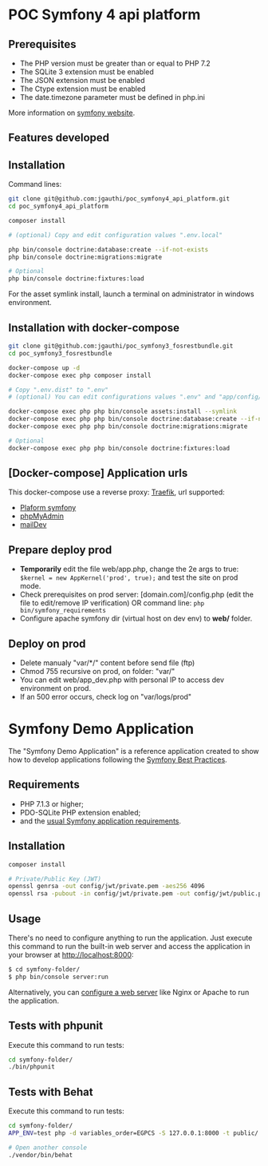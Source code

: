 POC Symfony 4 api platform
===========

## Prerequisites

* The PHP version must be greater than or equal to PHP 7.2
* The SQLite 3 extension must be enabled
* The JSON extension must be enabled
* The Ctype extension must be enabled
* The date.timezone parameter must be defined in php.ini

More information on [symfony website](https://symfony.com/doc/4.2/reference/requirements.html).

## Features developed




## Installation
Command lines:

```bash
git clone git@github.com:jgauthi/poc_symfony4_api_platform.git
cd poc_symfony4_api_platform

composer install

# (optional) Copy and edit configuration values ".env.local"

php bin/console doctrine:database:create --if-not-exists
php bin/console doctrine:migrations:migrate

# Optional
php bin/console doctrine:fixtures:load
```

For the asset symlink install, launch a terminal on administrator in windows environment.


## Installation with docker-compose

```bash
git clone git@github.com:jgauthi/poc_symfony3_fosrestbundle.git
cd poc_symfony3_fosrestbundle

docker-compose up -d
docker-compose exec php composer install

# Copy ".env.dist" to ".env"
# (optional) You can edit configurations values ".env" and "app/config/parameters.yml"

docker-compose exec php php bin/console assets:install --symlink
docker-compose exec php php bin/console doctrine:database:create --if-not-exists
docker-compose exec php php bin/console doctrine:migrations:migrate

# Optional
docker-compose exec php php bin/console doctrine:fixtures:load
```

## [Docker-compose] Application urls
This docker-compose use a reverse proxy: [Traefik](https://traefik.io/), url supported:

* [Plaform symfony](http://platform.docker)
* [phpMyAdmin](http://pma.docker)
* [mailDev](http://maildev.docker)



## Prepare deploy prod

* **Temporarily** edit the file web/app.php, change the 2e args to true: ``$kernel = new AppKernel('prod', true);`` and test the site on prod mode.
* Check prerequisites on prod server: [domain.com]/config.php (edit the file to edit/remove IP verification) OR command line: ``php bin/symfony_requirements``
* Configure apache symfony dir (virtual host on dev env) to **web/** folder.

## Deploy on prod

* Delete manualy "var/*/" content before send file (ftp)
* Chmod 755 recursive on prod, on folder: "var/"
* You can edit web/app_dev.php with personal IP to access dev environment on prod.
* If an 500 error occurs, check log on "var/logs/prod"















Symfony Demo Application
========================

The "Symfony Demo Application" is a reference application created to show how
to develop applications following the [Symfony Best Practices][1].

Requirements
------------

  * PHP 7.1.3 or higher;
  * PDO-SQLite PHP extension enabled;
  * and the [usual Symfony application requirements][2].

Installation
------------

```bash
composer install

# Private/Public Key (JWT)
openssl genrsa -out config/jwt/private.pem -aes256 4096
openssl rsa -pubout -in config/jwt/private.pem -out config/jwt/public.pem
```

Usage
-----

There's no need to configure anything to run the application. Just execute this
command to run the built-in web server and access the application in your
browser at <http://localhost:8000>:

```bash
$ cd symfony-folder/
$ php bin/console server:run
```

Alternatively, you can [configure a web server][3] like Nginx or Apache to run
the application.

Tests with phpunit
-----
Execute this command to run tests:

```bash
cd symfony-folder/
./bin/phpunit
```

Tests with Behat
-----
Execute this command to run tests:

```bash
cd symfony-folder/
APP_ENV=test php -d variables_order=EGPCS -S 127.0.0.1:8000 -t public/

# Open another console
./vendor/bin/behat
```


[1]: https://symfony.com/doc/current/best_practices/index.html
[2]: https://symfony.com/doc/current/reference/requirements.html
[3]: https://symfony.com/doc/current/cookbook/configuration/web_server_configuration.html
